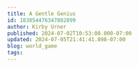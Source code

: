 ```yaml
---
title: A Gentle Genius
id: 183854476347882899
author: Kirby Urner
published: 2024-07-02T10:53:00.000-07:00
updated: 2024-07-05T21:41:41.898-07:00
blog: world_game
tags: 
---
```


